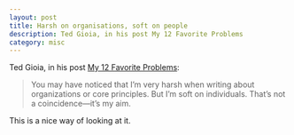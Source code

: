 ```yaml
---
layout: post
title: Harsh on organisations, soft on people
description: Ted Gioia, in his post My 12 Favorite Problems
category: misc
---
```


Ted Gioia, in his post [My 12 Favorite Problems](https://www.honest-broker.com/p/my-12-favorite-problems):

> You may have noticed that I’m very harsh when writing about organizations or core principles. But I’m soft on individuals. That’s not a coincidence—it’s my aim.

This is a nice way of looking at it.
